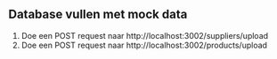 ## Database vullen met mock data

1. Doe een POST request naar http://localhost:3002/suppliers/upload
2. Doe een POST request naar http://localhost:3002/products/upload

